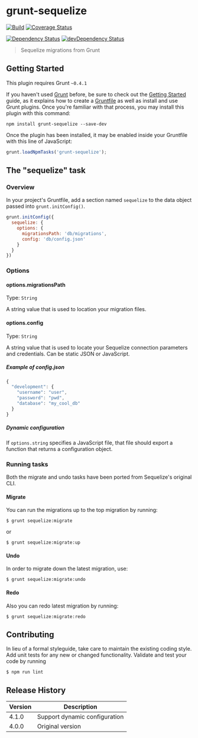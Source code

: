 # grunt-sequelize

[![Build](https://travis-ci.org/bencevans/grunt-sequelize.svg?branch=master)](https://travis-ci.org/bencevans/grunt-sequelize)
[![Coverage Status](https://coveralls.io/repos/bencevans/grunt-sequelize/badge.png?branch=master)](https://coveralls.io/r/bencevans/grunt-sequelize?branch=master)

[![Dependency Status](https://david-dm.org/bencevans/grunt-sequelize.svg)](https://david-dm.org/bencevans/grunt-sequelize)
[![devDependency Status](https://david-dm.org/bencevans/grunt-sequelize/dev-status.svg)](https://david-dm.org/bencevans/grunt-sequelize#info=devDependencies)

> Sequelize migrations from Grunt

## Getting Started
This plugin requires Grunt `~0.4.1`

If you haven't used [Grunt](http://gruntjs.com/) before, be sure to check out the [Getting Started](http://gruntjs.com/getting-started) guide, as it explains how to create a [Gruntfile](http://gruntjs.com/sample-gruntfile) as well as install and use Grunt plugins. Once you're familiar with that process, you may install this plugin with this command:

```shell
npm install grunt-sequelize --save-dev
```

Once the plugin has been installed, it may be enabled inside your Gruntfile with this line of JavaScript:

```js
grunt.loadNpmTasks('grunt-sequelize');
```

## The "sequelize" task

### Overview
In your project's Gruntfile, add a section named `sequelize` to the data object passed into `grunt.initConfig()`.

```js
grunt.initConfig({
  sequelize: {
    options: {
      migrationsPath: 'db/migrations',
      config: 'db/config.json'
    }
  }
})
```

### Options

#### options.migrationsPath
Type: `String`

A string value that is used to location your migration files.

#### options.config
Type: `String`

A string value that is used to locate your Sequelize connection parameters and credentials. Can be static JSON or JavaScript.

##### Example of config.json

```js
{
  "development": {
    "username": "user",
    "password": "pwd",
    "database": "my_cool_db"
  }
}
```

##### Dynamic configuration

If `options.string` specifies a JavaScript file, that file should export a function that returns a configuration object.

### Running tasks

Both the migrate and undo tasks have been ported from Sequelize's original CLI.

#### Migrate

You can run the migrations up to the top migration by running:

    $ grunt sequelize:migrate

or

    $ grunt sequelize:migrate:up

#### Undo

In order to migrate down the latest migration, use:

    $ grunt sequelize:migrate:undo

#### Redo

Also you can redo latest migration by running:

    $ grunt sequelize:migrate:redo

## Contributing
In lieu of a formal styleguide, take care to maintain the existing coding style.
Add unit tests for any new or changed functionality. Validate and test your code by running

    $ npm run lint

## Release History

| Version | Description |
| --- | --- |
| 4.1.0 | Support dynamic configuration |
| 4.0.0 | Original version |
